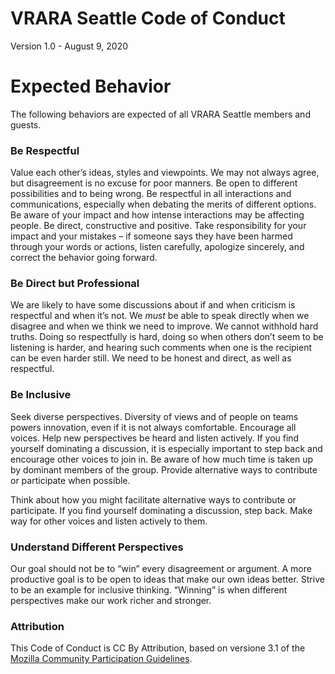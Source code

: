 # VRARA Seattle Code of Conduct

Version 1.0 - August 9, 2020


# Expected Behavior

The following behaviors are expected of all VRARA Seattle members and guests.


### **Be Respectful**

Value each other’s ideas, styles and viewpoints. We may not always agree, but disagreement is no excuse for poor manners. Be open to different possibilities and to being wrong. Be respectful in all interactions and communications, especially when debating the merits of different options. Be aware of your impact and how intense interactions may be affecting people. Be direct, constructive and positive. Take responsibility for your impact and your mistakes – if someone says they have been harmed through your words or actions, listen carefully, apologize sincerely, and correct the behavior going forward.


### **Be Direct but Professional**

We are likely to have some discussions about if and when criticism is respectful and when it’s not. We _must_ be able to speak directly when we disagree and when we think we need to improve. We cannot withhold hard truths. Doing so respectfully is hard, doing so when others don’t seem to be listening is harder, and hearing such comments when one is the recipient can be even harder still. We need to be honest and direct, as well as respectful.


### **Be Inclusive**

Seek diverse perspectives. Diversity of views and of people on teams powers innovation, even if it is not always comfortable. Encourage all voices. Help new perspectives be heard and listen actively. If you find yourself dominating a discussion, it is especially important to step back and encourage other voices to join in. Be aware of how much time is taken up by dominant members of the group. Provide alternative ways to contribute or participate when possible.

Think about how you might facilitate alternative ways to contribute or participate. If you find yourself dominating a discussion, step back. Make way for other voices and listen actively to them.


### **Understand Different Perspectives**

Our goal should not be to “win” every disagreement or argument. A more productive goal is to be open to ideas that make our own ideas better. Strive to be an example for inclusive thinking. “Winning” is when different perspectives make our work richer and stronger.


### **Attribution**

This Code of Conduct is CC By Attribution, based on versione 3.1 of the [Mozilla Community Participation Guidelines](https://www.mozilla.org/en-US/about/governance/policies/participation/).
